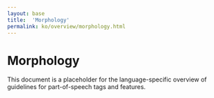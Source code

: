 ```yaml
---
layout: base
title:  'Morphology'
permalink: ko/overview/morphology.html
---
```


# Morphology

This document is a placeholder for the language-specific overview of
guidelines for part-of-speech tags and features.
